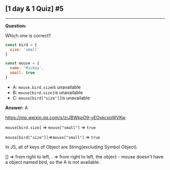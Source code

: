 ## [1 day & 1 Quiz] #5

***

**Question:**

Which one is correct?

```js
const bird = {
  size: 'small'
}

const mouse = {
  name: 'Mickey',
  small: true
}
```

- A: `mouse.bird.size`is unavailable
- B: `mouse[bird.size]`is unavailable
- C: `mouse[bird["size"]]`is unavailable

**Answer:** A

https://mp.weixin.qq.com/s/zrJBWkpO9-yEOxkcxqWVKw

`mouse[bird.size]` => `mouse["small"]` => `true`

`mouse[bird["size"]]`=>`mouse["small"]` => `true`

In JS, all of keys of Object are String(excluding Symbol Object).

[] => from right to left, . => from right to left, the object - mouse doesn't have a object named bird, so the A is not available.